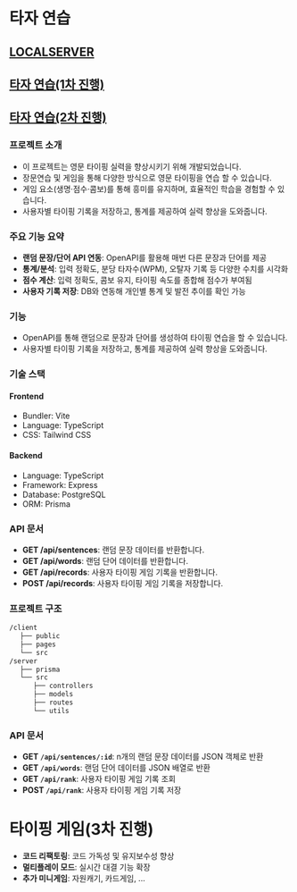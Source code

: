 # 타자 연습

## [LOCALSERVER](http://192.168.0.42:5173)

## [타자 연습(1차 진행)](https://meteor-town-307.notion.site/HTML-CSS-1b2cd6f5c61c80709bb2f767ffd54eed?pvs=74)

## [타자 연습(2차 진행)](https://meteor-town-307.notion.site/2-1cfcd6f5c61c80248a60f91a6df3f5a0?pvs=4)

### 프로젝트 소개

- 이 프로젝트는 영문 타이핑 실력을 향상시키기 위해 개발되었습니다.
- 장문연습 및 게임을 통해 다양한 방식으로 영문 타이핑을 연습 할 수 있습니다.
- 게임 요소(생명·점수·콤보)를 통해 흥미를 유지하며, 효율적인 학습을 경험할 수 있습니다.
- 사용자별 타이핑 기록을 저장하고, 통계를 제공하여 실력 향상을 도와줍니다.

### 주요 기능 요약

- **랜덤 문장/단어 API 연동**: OpenAPI를 활용해 매번 다른 문장과 단어를 제공
- **통계/분석**: 입력 정확도, 분당 타자수(WPM), 오탈자 기록 등 다양한 수치를 시각화
- **점수 계산**: 입력 정확도, 콤보 유지, 타이핑 속도를 종합해 점수가 부여됨
- **사용자 기록 저장**: DB와 연동해 개인별 통계 및 발전 추이를 확인 가능
<!-- - 사용자 타이핑 기록 저장 및 통계 제공 -->

### 기능

- OpenAPI를 통해 랜덤으로 문장과 단어를 생성하여 타이핑 연습을 할 수 있습니다.
- 사용자별 타이핑 기록을 저장하고, 통계를 제공하여 실력 향상을 도와줍니다.

### 기술 스택

#### **Frontend**

- Bundler: Vite
- Language: TypeScript
- CSS: Tailwind CSS

#### **Backend**

- Language: TypeScript
- Framework: Express
- Database: PostgreSQL
- ORM: Prisma

<!-- #### **Deployment**
- **Frontend**: Vercel
- **Backend**: AWS EC2 (서버)
- **Database**: MongoDB Atlas (클라우드 DB) -->

### API 문서

- **GET /api/sentences**: 랜덤 문장 데이터를 반환합니다.
- **GET /api/words**: 랜덤 단어 데이터를 반환합니다.
- **GET /api/records**: 사용자 타이핑 게임 기록을 반환합니다.
- **POST /api/records**: 사용자 타이핑 게임 기록을 저장합니다.

### 프로젝트 구조

```md
/client
　 ├── public
　 ├── pages
　 └── src
/server
　 ├── prisma
　 └── src
　　　 ├── controllers
　　　 ├── models
　　　 ├── routes
　　　 └── utils
```

### API 문서

- **GET `/api/sentences/:id`**: n개의 랜덤 문장 데이터를 JSON 객체로 반환
- **GET `/api/words`**: 랜덤 단어 데이터를 JSON 배열로 반환
- **GET `/api/rank`**: 사용자 타이핑 게임 기록 조회
- **POST `/api/rank`**: 사용자 타이핑 게임 기록 저장

<!-- ### 상세 API 문서 (추가)

아래 표는 각 API의 요청/응답 예시를 보여줍니다.

| 메서드 |      경로      |          설명           |        요청 파라미터        |                                 응답 예시                                 |
| -----: | :------------: | :---------------------: | :-------------------------: | :-----------------------------------------------------------------------: |
|    GET | /api/sentences |     랜덤 문장 목록      |            없음             |                  `[{"id": 1,"sentence":"Hello world"}]`                   |
|    GET |   /api/words   |     랜덤 단어 목록      |            없음             |                        `[{"id": 3,"word":"Type"}]`                        |
|    GET |  /api/records  | 사용자 타이핑 기록 조회 |          `userId`           |               `[{"id": 9,"score":120,"accuracy":95, ...}]`                |
|   POST |  /api/records  | 사용자 타이핑 기록 저장 | `userId`,`score`,`accuracy` | `{"message":"Record saved","record":{"id":10,"score":240,"accuracy":98}}` | -->

# 타이핑 게임(3차 진행)

- **코드 리팩토링**: 코드 가독성 및 유지보수성 향상
- **멀티플레이 모드**: 실시간 대결 기능 확장
- **추가 미니게임**: 자원캐기, 카드게임, ...

<!-- ### 산성비

- ITEM
  - 💣 단어 전부 삭제
  - 💖 목숨 1개 증가

  - ⏸️ 단어 정지(미구현)
  - ⏱️ 드롭 속도 감소(미구현)
  - 💎 점수 2배(미구현)
  - 💰 점수 1.5배(미구현)
  - 🚫 타이핑 금지 단어(미구현)
  - ❔ 랜덤효과(미구현)

- calScore: 점수계산
  - 기본점수: 100
  - 단어 길이: n \* 10
  - 레벨: n \* 10
  - 콤보점수: ?

### 자원캐기

- 단어별 광석 표현
  - bronze
  - silver
  - gold
  - diamond
  - ruby
  - emerald
  - platinum -->
